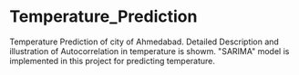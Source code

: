 # Temperature_Prediction

Temperature Prediction of city of Ahmedabad.
Detailed Description and illustration of Autocorrelation in temperature is showm. "SARIMA" model is implemented in this project for predicting temperature.

